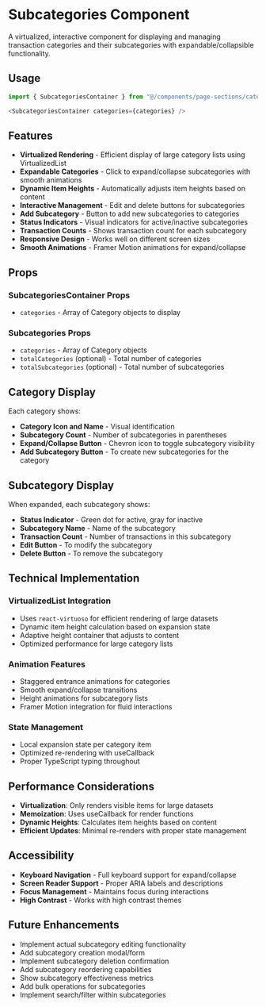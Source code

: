 # Subcategories Component

A virtualized, interactive component for displaying and managing transaction categories and their subcategories with expandable/collapsible functionality.

## Usage

```typescript
import { SubcategoriesContainer } from "@/components/page-sections/categories";

<SubcategoriesContainer categories={categories} />
```

## Features

- **Virtualized Rendering** - Efficient display of large category lists using VirtualizedList
- **Expandable Categories** - Click to expand/collapse subcategories with smooth animations
- **Dynamic Item Heights** - Automatically adjusts item heights based on content
- **Interactive Management** - Edit and delete buttons for subcategories
- **Add Subcategory** - Button to add new subcategories to categories
- **Status Indicators** - Visual indicators for active/inactive subcategories
- **Transaction Counts** - Shows transaction count for each subcategory
- **Responsive Design** - Works well on different screen sizes
- **Smooth Animations** - Framer Motion animations for expand/collapse

## Props

### SubcategoriesContainer Props

- `categories` - Array of Category objects to display

### Subcategories Props

- `categories` - Array of Category objects
- `totalCategories` (optional) - Total number of categories
- `totalSubcategories` (optional) - Total number of subcategories

## Category Display

Each category shows:

- **Category Icon and Name** - Visual identification
- **Subcategory Count** - Number of subcategories in parentheses
- **Expand/Collapse Button** - Chevron icon to toggle subcategory visibility
- **Add Subcategory Button** - To create new subcategories for the category

## Subcategory Display

When expanded, each subcategory shows:

- **Status Indicator** - Green dot for active, gray for inactive
- **Subcategory Name** - Name of the subcategory
- **Transaction Count** - Number of transactions in this subcategory
- **Edit Button** - To modify the subcategory
- **Delete Button** - To remove the subcategory

## Technical Implementation

### VirtualizedList Integration

- Uses `react-virtuoso` for efficient rendering of large datasets
- Dynamic item height calculation based on expansion state
- Adaptive height container that adjusts to content
- Optimized performance for large category lists

### Animation Features

- Staggered entrance animations for categories
- Smooth expand/collapse transitions
- Height animations for subcategory lists
- Framer Motion integration for fluid interactions

### State Management

- Local expansion state per category item
- Optimized re-rendering with useCallback
- Proper TypeScript typing throughout

## Performance Considerations

- **Virtualization**: Only renders visible items for large datasets
- **Memoization**: Uses useCallback for render functions
- **Dynamic Heights**: Calculates item heights based on content
- **Efficient Updates**: Minimal re-renders with proper state management

## Accessibility

- **Keyboard Navigation** - Full keyboard support for expand/collapse
- **Screen Reader Support** - Proper ARIA labels and descriptions
- **Focus Management** - Maintains focus during interactions
- **High Contrast** - Works with high contrast themes

## Future Enhancements

- Implement actual subcategory editing functionality
- Add subcategory creation modal/form
- Implement subcategory deletion confirmation
- Add subcategory reordering capabilities
- Show subcategory effectiveness metrics
- Add bulk operations for subcategories
- Implement search/filter within subcategories
